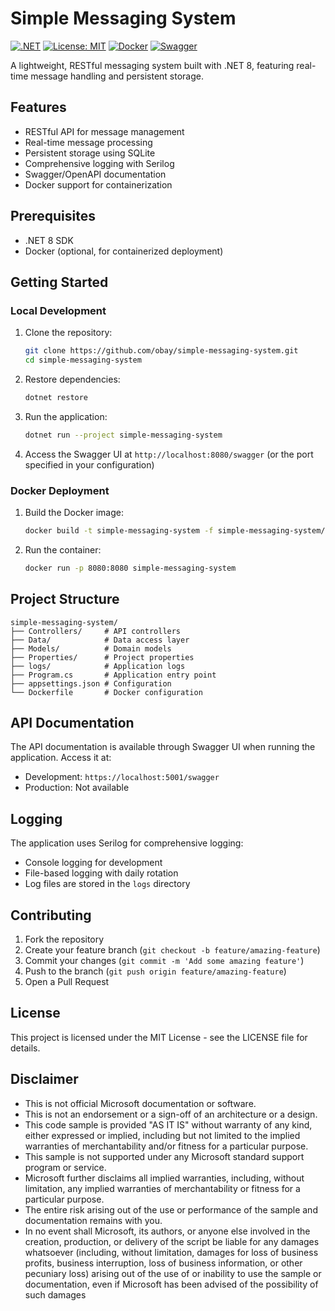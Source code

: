 # Simple Messaging System

[![.NET](https://img.shields.io/badge/.NET-8.0-blue)](https://dotnet.microsoft.com/download/dotnet/8.0)
[![License: MIT](https://img.shields.io/badge/License-MIT-yellow.svg)](https://opensource.org/licenses/MIT)
[![Docker](https://img.shields.io/badge/Docker-Supported-blue)](https://www.docker.com/)
[![Swagger](https://img.shields.io/badge/Swagger-UI-green)](https://swagger.io/tools/swagger-ui/)

A lightweight, RESTful messaging system built with .NET 8, featuring real-time message handling and persistent storage.

## Features

- RESTful API for message management
- Real-time message processing
- Persistent storage using SQLite
- Comprehensive logging with Serilog
- Swagger/OpenAPI documentation
- Docker support for containerization

## Prerequisites

- .NET 8 SDK
- Docker (optional, for containerized deployment)

## Getting Started

### Local Development

1. Clone the repository:
   ```bash
   git clone https://github.com/obay/simple-messaging-system.git
   cd simple-messaging-system
   ```

2. Restore dependencies:
   ```bash
   dotnet restore
   ```

3. Run the application:
   ```bash
   dotnet run --project simple-messaging-system
   ```

4. Access the Swagger UI at `http://localhost:8080/swagger` (or the port specified in your configuration)

### Docker Deployment

1. Build the Docker image:
   ```bash
   docker build -t simple-messaging-system -f simple-messaging-system/Dockerfile .
   ```

2. Run the container:
   ```bash
   docker run -p 8080:8080 simple-messaging-system
   ```

## Project Structure

```
simple-messaging-system/
├── Controllers/     # API controllers
├── Data/            # Data access layer
├── Models/          # Domain models
├── Properties/      # Project properties
├── logs/            # Application logs
├── Program.cs       # Application entry point
├── appsettings.json # Configuration
└── Dockerfile       # Docker configuration
```

## API Documentation

The API documentation is available through Swagger UI when running the application. Access it at:
- Development: `https://localhost:5001/swagger`
- Production: Not available

## Logging

The application uses Serilog for comprehensive logging:
- Console logging for development
- File-based logging with daily rotation
- Log files are stored in the `logs` directory

## Contributing

1. Fork the repository
2. Create your feature branch (`git checkout -b feature/amazing-feature`)
3. Commit your changes (`git commit -m 'Add some amazing feature'`)
4. Push to the branch (`git push origin feature/amazing-feature`)
5. Open a Pull Request

## License

This project is licensed under the MIT License - see the LICENSE file for details.


## Disclaimer

- This is not official Microsoft documentation or software.
- This is not an endorsement or a sign-off of an architecture or a design.
- This code sample is provided "AS IT IS" without warranty of any kind, either expressed or implied, including but not limited to the implied warranties of merchantability and/or fitness for a particular purpose.
- This sample is not supported under any Microsoft standard support program or service.
- Microsoft further disclaims all implied warranties, including, without limitation, any implied warranties of merchantability or fitness for a particular purpose.
- The entire risk arising out of the use or performance of the sample and documentation remains with you.
- In no event shall Microsoft, its authors, or anyone else involved in the creation, production, or delivery of the script be liable for any damages whatsoever (including, without limitation, damages for loss of business profits, business interruption, loss of business information, or other pecuniary loss) arising out of the use of or inability to use the sample or documentation, even if Microsoft has been advised of the possibility of such damages